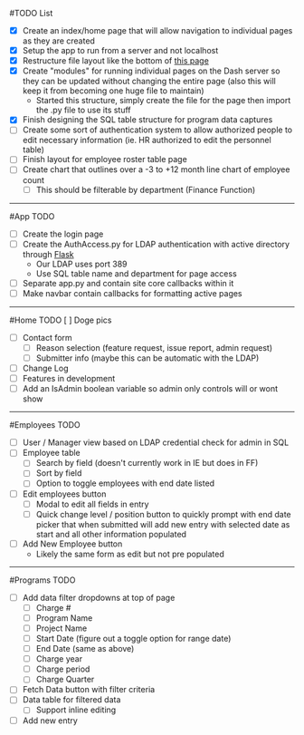 #TODO List
- [x] Create an index/home page that will allow navigation to individual pages as they are created
- [x] Setup the app to run from a server and not localhost
- [x] Restructure file layout like the bottom of [this page](https://dash.plot.ly/urls)
- [x] Create "modules" for running individual pages on the Dash server so they can be updated without changing the entire page (also this will keep it from becoming one huge file to maintain)
    - Started this structure, simply create the file for the page then import the .py file to use its stuff
- [x] Finish designing the SQL table structure for program data captures
- [ ] Create some sort of authentication system to allow authorized people to edit necessary information (ie. HR authorized to edit the personnel table)
- [ ] Finish layout for employee roster table page
- [ ] Create chart that outlines over a -3 to +12 month line chart of employee count
    - [ ] This should be filterable by department (Finance Function)
---
#App TODO
- [ ] Create the login page
- [ ] Create the AuthAccess.py for LDAP authentication with active directory through [Flask](https://code.tutsplus.com/tutorials/flask-authentication-with-ldap--cms-23101)
    - Our LDAP uses port 389
    - Use SQL table name and department for page access
- [ ] Separate app.py and contain site core callbacks within it
- [ ] Make navbar contain callbacks for formatting active pages
---
#Home TODO
[ ] Doge pics
- [ ] Contact form
    - [ ] Reason selection (feature request, issue report, admin request)
    - [ ] Submitter info (maybe this can be automatic with the LDAP)
- [ ] Change Log
- [ ] Features in development
- [ ] Add an IsAdmin boolean variable so admin only controls will or wont show
---
#Employees TODO
- [ ] User / Manager view based on LDAP credential check for admin in SQL
- [ ] Employee table
    - [ ] Search by field (doesn't currently work in IE but does in FF)
    - [ ] Sort by field
    - [ ] Option to toggle employees with end date listed
- [ ] Edit employees button
    - [ ] Modal to edit all fields in entry
    - [ ] Quick change level / position button to quickly prompt with end date picker that when submitted will add new entry with selected date as start and all other information populated
- [ ] Add New Employee button
    - Likely the same form as edit but not pre populated
---
#Programs TODO
- [ ] Add data filter dropdowns at top of page
    - [ ] Charge #
    - [ ] Program Name
    - [ ] Project Name
    - [ ] Start Date (figure out a toggle option for range date)
    - [ ] End Date (same as above)
    - [ ] Charge year
    - [ ] Charge period
    - [ ] Charge Quarter
- [ ] Fetch Data button with filter criteria
- [ ] Data table for filtered data
    - [ ] Support inline editing
- [ ] Add new entry